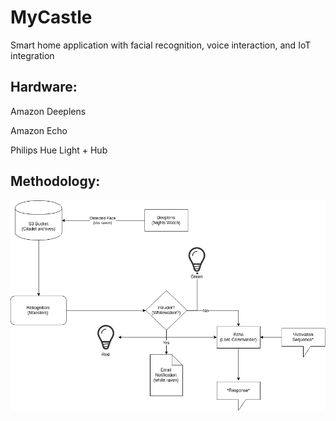 # MyCastle
Smart home application with facial recognition, voice interaction, and IoT integration

## Hardware:
Amazon Deeplens

Amazon Echo

Philips Hue Light + Hub

## Methodology:
![](schematic.png)
